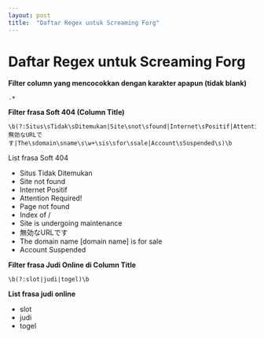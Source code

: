 ```yaml
---
layout: post
title:  "Daftar Regex untuk Screaming Forg"
---
```


# Daftar Regex untuk Screaming Forg 
**Filter column yang mencocokkan dengan karakter apapun (tidak blank)**
```
.+
```
**Filter frasa Soft 404 (Column Title)**
```
\b(?:Situs\sTidak\sDitemukan|Site\snot\sfound|Internet\sPositif|Attention\sRequired!|Page\snot\sfound|Index\sof|Site\sis\sundergoing\smaintenance|無効なURLです|The\sdomain\sname\s\w+\sis\sfor\ssale|Account\sSuspended\s)\b
```
List frasa Soft 404
- Situs Tidak Ditemukan
- Site not found
- Internet Positif
- Attention Required!
- Page not found
- Index of /
- Site is undergoing maintenance
- 無効なURLです 
- The domain name [domain name] is for sale
- Account Suspended
   
**Filter frasa Judi Online di Column Title**
```
\b(?:slot|judi|togel)\b
```
**List frasa judi online**
- slot
- judi
- togel
